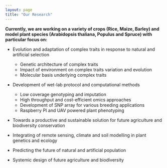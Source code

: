 ```yaml
---
layout: page
title: "Our Research"
---
```

<b> Currently, we are working on a variety of crops (Rice, Maize, Barley) and model plant species (Arabidopsis thaliana, Populus and Spruce) with particular focus on:</b> 

* Evolution and adaptation of complex traits in response to natural and artificial selection

  * Genetic architecture of complex traits
  * Impact of environment on complex traits variation and evolution
  * Molecular basis underlying complex traits


* Development of wet-lab protocol and computational methods 

  * Low coverage genotyping and imputation
  * High throughput and cost-efficient omics approaches
  * Development of SNP array for various breeding applications
  * Raspberry PI and UAV powered plant phenotyping
  
* Towards a productive and sustainable solution for future agriculture and biodiversity conservation
 
 * Integrating of remote sensing, climate and soil modelling in plant genetics and ecology
 * Predicting the future of natural and artificial population
 * Systemic design of future agriculture and biodiversity


